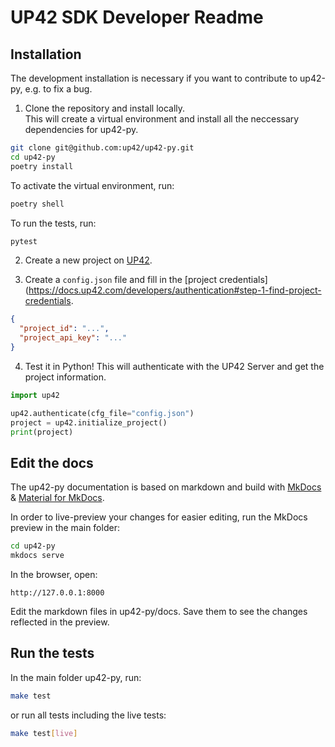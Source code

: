 # UP42 SDK Developer Readme

## Installation

The development installation is necessary if you want to contribute to up42-py, e.g. to fix a bug.


1. Clone the repository and install locally.  
This will create a virtual environment and install all the neccessary dependencies for up42-py.

```bash
git clone git@github.com:up42/up42-py.git
cd up42-py
poetry install
```

To activate the virtual environment, run:
```bash
poetry shell
```

To run the tests, run:
```bash
pytest
```

2. Create a new project on [UP42](https://up42.com).

3. Create a `config.json` file and fill in the [project credentials](https://docs.up42.com/developers/authentication#step-1-find-project-credentials.
```json
{
  "project_id": "...",
  "project_api_key": "..."
}
```

4. Test it in Python! This will authenticate with the UP42 Server and get the project information.
```python
import up42

up42.authenticate(cfg_file="config.json")
project = up42.initialize_project()
print(project)
```


## Edit the docs

The up42-py documentation is based on markdown and build with [MkDocs](https://www.mkdocs.org) 
& [Material for MkDocs](https://squidfunk.github.io/mkdocs-material/).

In order to live-preview your changes for easier editing, run the MkDocs preview in the main folder:

```bash
cd up42-py
mkdocs serve
```

In the browser, open:

```
http://127.0.0.1:8000
```

Edit the markdown files in up42-py/docs. Save them to see the changes reflected in the preview.


## Run the tests

In the main folder up42-py, run:

```bash
make test
```

or run all tests including the live tests:
```bash
make test[live]
```
